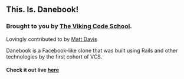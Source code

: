 ## This. Is. Danebook!

### Brought to you by [The Viking Code School](http://vikingcodeschool.com). 

Lovingly contributed to by [Matt Davis](https://github.com/chewieee)

Danebook is a Facebook-like clone that was built using Rails and other technologies by the first cohort of VCS.

#### Check it out live [here](https://powerful-everglades-4853.herokuapp.com/)